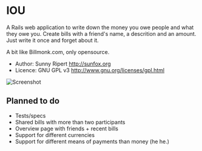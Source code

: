 IOU
===

A Rails web application to write down the money you owe people and what they owe you. Create bills with a friend's name, a descrition and an amount. Just write it once and forget about it.

A bit like Billmonk.com, only opensource.

* Author: Sunny Ripert <http://sunfox.org>
* Licence: GNU GPL v3 <http://www.gnu.org/licenses/gpl.html>

![Screenshot](http://github.com/sunny/iou/raw/master/public/images/screenshot.png)

Planned to do
-------------

* Tests/specs
* Shared bills with more than two participants
* Overview page with friends + recent bills
* Support for different currencies
* Support for different means of payments than money (he he.)

